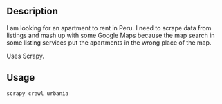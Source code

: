 ## Description
I am looking for an apartment to rent in Peru. I need to scrape data from listings
and mash up with some Google Maps because the map search in some listing
services put the apartments in the wrong place of the map.

Uses Scrapy.

## Usage
```shell
scrapy crawl urbania
```
